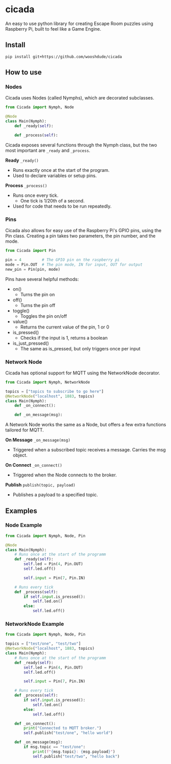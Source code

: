 # cicada

An easy to use python library for creating Escape Room puzzles using Raspberry Pi, built to feel like a Game Engine.

## Install

```
pip install git+https://github.com/wooshdude/cicada
```

## How to use

### Nodes

Cicada uses Nodes (called Nymphs), which are decorated subclasses.

```python
from Cicada import Nymph, Node

@Node
class Main(Nymph):
    def _ready(self):

    def _process(self):
```

Cicada exposes several functions through the Nymph class, but the two most important are `_ready` and `_process`.

**Ready**
`_ready()`

- Runs exactly once at the start of the program.
- Used to declare variables or setup pins.

**Process**
`_process()`

- Runs once every tick.
  - One tick is 1/20th of a second.
- Used for code that needs to be run repeatedly.

### Pins

Cicada also allows for easy use of the Raspberry Pi's GPIO pins, using the Pin class. Creating a pin takes two parameters, the pin number, and the mode.

```python
from Cicada import Pin

pin = 4         # The GPIO pin on the raspberry pi
mode = Pin.OUT  # The pin mode, IN for input, OUT for output
new_pin = Pin(pin, mode)
```

Pins have several helpful methods:

- on()
  - Turns the pin on
- off()
  - Turns the pin off
- toggle()
  - Toggles the pin on/off
- value()
  - Returns the current value of the pin, 1 or 0
- is_pressed()
  - Checks if the input is 1, returns a boolean
- is_just_pressed()
  - The same as is_pressed, but only triggers once per input

### Network Node

Cicada has optional support for MQTT using the NetworkNode decorator.

```python
from Cicada import Nymph, NetworkNode

topics = ["topics to subscribe to go here"]
@NetworkNode("localhost", 1883, topics)
class Main(Nymph):
    def _on_connect():

    def _on_message(msg):
```

A Network Node works the same as a Node, but offers a few extra functions tailored for MQTT.

**On Message**
`_on_message(msg)`

- Triggered when a subscribed topic receives a message. Carries the msg object.

**On Connect**
`_on_connect()`

- Triggered when the Node connects to the broker.

**Publish**
`publish(topic, payload)`

- Publishes a payload to a specified topic.

## Examples

### Node Example

```python
from Cicada import Nymph, Node, Pin

@Node
class Main(Nymph):
    # Runs once at the start of the programm
    def _ready(self):
        self.led = Pin(4, Pin.OUT)
        self.led.off()

        self.input = Pin(7, Pin.IN)

    # Runs every tick
    def _process(self):
        if self.input.is_pressed():
            self.led.on()
        else:
            self.led.off()
```

### NetworkNode Example

```python
from Cicada import Nymph, Node, Pin

topics = ["test/one", "test/two"]
@NetworkNode("localhost", 1883, topics)
class Main(Nymph):
    # Runs once at the start of the programm
    def _ready(self):
        self.led = Pin(4, Pin.OUT)
        self.led.off()

        self.input = Pin(7, Pin.IN)

    # Runs every tick
    def _process(self):
        if self.input.is_pressed():
            self.led.on()
        else:
            self.led.off()

    def _on_connect():
        print("Connected to MQTT broker.")
        self.publish("test/one", "hello world")

    def _on_message(msg):
        if msg.topic == "test/one":
            print(f"{msg.topic}: {msg.payload}")
            self.publish("test/two", "hello back")

```
